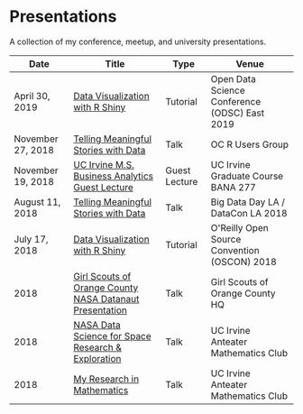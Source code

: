 # Presentations

A collection of my conference, meetup, and university presentations.

| Date | Title | Type | Venue |
|------|-------|------|-------|
| April 30, 2019 | [Data Visualization with R Shiny](https://github.com/acolum/conference-presentations/tree/master/ODSC%20EAST%202019) | Tutorial | Open Data Science Conference (ODSC) East 2019 |
| November 27, 2018 | [Telling Meaningful Stories with Data](https://github.com/acolum/conference-presentations/blob/master/2018-11-27_OCRUG-Data-Storytelling.pptx) | Talk | OC R Users Group |
| November 19, 2018 | [UC Irvine M.S. Business Analytics Guest Lecture](https://github.com/acolum/conference-presentations/blob/master/2018-11-19_MSBA-PL-Guest-Lecture.pdf) | Guest Lecture | UC Irvine Graduate Course BANA 277 |
| August 11, 2018 | [Telling Meaningful Stories with Data](https://github.com/acolum/conference-presentations/blob/master/BigDataDayLA-Presentation_Final.pdf) | Talk | Big Data Day LA / DataCon LA 2018 |
| July 17, 2018 | [Data Visualization with R Shiny](https://github.com/acolum/conference-presentations/tree/master/OSCON_Shiny) | Tutorial | O'Reilly Open Source Convention (OSCON) 2018 |
| 2018 | [Girl Scouts of Orange County NASA Datanaut Presentation](https://github.com/acolum/conference-presentations/blob/master/You%20Can%20Be%20A%20Scientist%20Too!%20Citizen%20%26%20Data%20Science%20%40%20NASA%20Girl%20Scout%20Datanaut%20Presentation.pdf) | Talk | Girl Scouts of Orange County HQ |
| 2018 | [NASA Data Science for Space Research & Exploration](https://github.com/acolum/conference-presentations/blob/master/NASADataScienceforSpaceResearchandExploration.pdf) | Talk | UC Irvine Anteater Mathematics Club |
| 2018 | [My Research in Mathematics](https://github.com/acolum/conference-presentations/blob/master/MyResearchInMathematics.pdf) | Talk | UC Irvine Anteater Mathematics Club |
